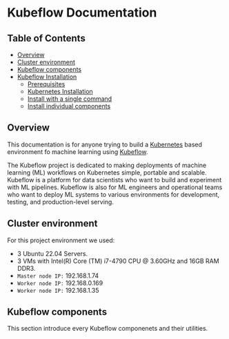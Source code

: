 # Kubeflow Documentation

## Table of Contents

<!-- toc -->

- [Overview](#overview)
- [Cluster environment](#cluster-environment)
- [Kubeflow components](#kubeflow-components)
- [Kubeflow Installation](#kubeflow-installation)
  * [Prerequisites](#prerequisites)
  * [Kubernetes Installation](#kubernetes-Installation)
  * [Install with a single command](#install-with-a-single-command)
  * [Install individual components](#install-individual-components)

<!-- tocstop -->

## Overview
This documentation is for anyone trying to build a [Kubernetes](https://kubernetes.io/docs/home/) based environment fo machine learning using [Kubeflow](https://www.kubeflow.org/docs/started/introduction/).

The Kubeflow project is dedicated to making deployments of machine learning (ML) workflows on Kubernetes simple, portable and scalable. Kubeflow is a platform for data scientists who want to build and experiment with ML pipelines. Kubeflow is also for ML engineers and operational teams who want to deploy ML systems to various environments for development, testing, and production-level serving.

## Cluster environment
For this project environment we used:
- 3 Ubuntu 22.04 Servers. 
- 3 VMs with Intel(R) Core (TM) i7-4790 CPU @ 3.60GHz and 16GB RAM DDR3.
- `Master node IP:` 192.168.1.74
- `Worker node IP:` 192.168.0.169
- `Worker node IP:` 192.168.1.35

## Kubeflow components
This section introduce every Kubeflow componenets and their utilities.


